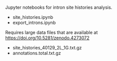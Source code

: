 Jupyter notebooks for intron site histories analysis.
- site_histories.ipynb
- export_introns.ipynb

Requires large data files that are available at https://doi.org/10.5281/zenodo.4273072
- site_histories_40129_2L_1G.txt.gz
- annotations.total.txt.gz
